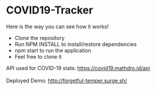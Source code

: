 # COVID19-Tracker

Here is the way you can see how it works!

- Clone the repository
- Run NPM INSTALL to install/restore dependencies
- npm start to run the application
- Feel free to clone it


API used for COVID-19 stats: https://covid19.mathdro.id/api <br/><br/>
Deployed Demo: http://forgetful-temper.surge.sh/
